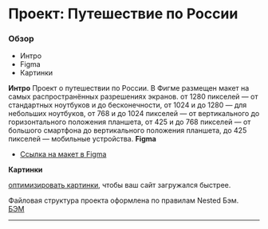 # Проект: Путешествие по России

### Обзор

- Интро
- Figma
- Картинки

**Интро**
Проект о путешествии по России.
В Фигме размещен макет на самых распространённых разрешениях экранов.
от 1280 пикселей — от стандартных ноутбуков и до бесконечности,
от 1024 и до 1280 — для небольших ноутбуков,
от 768 и до 1024 пикселей — от вертикального до горизонтального положения планшета,
от 425 и до 768 пикселей — от большого смартфона до вертикального положения планшета,
до 425 пикселей — мобильные устройства.
**Figma**

- [Ссылка на макет в Figma](https://www.figma.com/file/5S2WSbEFL6awjVWJ0NWL8Q/Sprint-3_-Russia-_-desktop-mobile?node-id=28503%3A0)

**Картинки**

[оптимизировать картинки](https://tinypng.com/), чтобы ваш сайт загружался быстрее.

Файловая структура проекта оформлена по правилам Nested Бэм.  
 [БЭМ](https://ru.bem.info/methodology/filestructure/)

---
